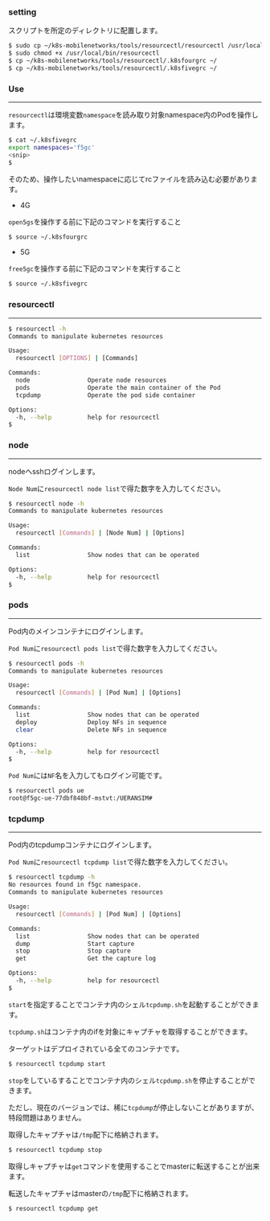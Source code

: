 
### setting

スクリプトを所定のディレクトリに配置します。

```bash
$ sudo cp ~/k8s-mobilenetworks/tools/resourcectl/resourcectl /usr/local/bin/resourcectl
$ sudo chmod +x /usr/local/bin/resourcectl
$ cp ~/k8s-mobilenetworks/tools/resourcectl/.k8sfourgrc ~/
$ cp ~/k8s-mobilenetworks/tools/resourcectl/.k8sfivegrc ~/
```

### Use
---

`resourcectl`は環境変数`namespace`を読み取り対象namespace内のPodを操作します。

```bash
$ cat ~/.k8sfivegrc
export namespaces='f5gc'
<snip>
$
```

そのため、操作したいnamespaceに応じてrcファイルを読み込む必要があります。

- 4G

`open5gs`を操作する前に下記のコマンドを実行すること

```bash
$ source ~/.k8sfourgrc
```

- 5G

`free5gc`を操作する前に下記のコマンドを実行すること

```bash
$ source ~/.k8sfivegrc
```

### resourcectl
---

```bash
$ resourcectl -h
Commands to manipulate kubernetes resources

Usage:
  resourcectl [OPTIONS] | [Commands]

Commands:
  node                Operate node resources
  pods                Operate the main container of the Pod
  tcpdump             Operate the pod side container

Options:
  -h, --help          help for resourcectl
$ 
```

### node
---

nodeへsshログインします。

`Node Num`に`resourcectl node list`で得た数字を入力してください。

```bash
$ resourcectl node -h
Commands to manipulate kubernetes resources

Usage:
  resourcectl [Commands] | [Node Num] | [Options] 

Commands:
  list                Show nodes that can be operated

Options:
  -h, --help          help for resourcectl
$ 
```

### pods
---

Pod内のメインコンテナにログインします。

`Pod Num`に`resourcectl pods list`で得た数字を入力してください。

```bash
$ resourcectl pods -h
Commands to manipulate kubernetes resources

Usage:
  resourcectl [Commands] | [Pod Num] | [Options] 

Commands:
  list                Show nodes that can be operated
  deploy              Deploy NFs in sequence
  clear               Delete NFs in sequence

Options:
  -h, --help          help for resourcectl
$ 
```

`Pod Num`には`NF`名を入力してもログイン可能です。

```bash
$ resourcectl pods ue
root@f5gc-ue-77dbf848bf-mstvt:/UERANSIM# 
```


### tcpdump
---

Pod内のtcpdumpコンテナにログインします。

`Pod Num`に`resourcectl tcpdump list`で得た数字を入力してください。

```bash
$ resourcectl tcpdump -h
No resources found in f5gc namespace.
Commands to manipulate kubernetes resources

Usage:
  resourcectl [Commands] | [Pod Num] | [Options] 

Commands:
  list                Show nodes that can be operated
  dump                Start capture
  stop                Stop capture
  get                 Get the capture log

Options:
  -h, --help          help for resourcectl
$ 
```

`start`を指定することでコンテナ内のシェル`tcpdump.sh`を起動することができます。

`tcpdump.sh`はコンテナ内のifを対象にキャプチャを取得することができます。

ターゲットはデプロイされている全てのコンテナです。

```bash
$ resourcectl tcpdump start
```

`stop`をしているすることでコンテナ内のシェル`tcpdump.sh`を停止することができます。

ただし、現在のバージョンでは、稀に`tcpdump`が停止しないことがありますが、特段問題はありません。

取得したキャプチャは`/tmp`配下に格納されます。

```bash
$ resourcectl tcpdump stop
```

取得しキャプチャは`get`コマンドを使用することでmasterに転送することが出来ます。

転送したキャプチャはmasterの`/tmp`配下に格納されます。

```bash
$ resourcectl tcpdump get
```
